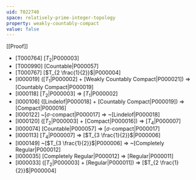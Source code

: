 ```yaml
---
uid: T022748
space: relatively-prime-integer-topology
property: weakly-countably-compact
value: false
---
```

[[Proof]]

* [T000764] [$T_2$|P000003]
* [T000990] [Countable|P000057]
* [T000767] [$T_{2 \frac{1}{2}}$|P000004]
* [I000019] ([$T_1$|P000002] + [Weakly Countably Compact|P000021]) => [Countably Compact|P000019]
* [I000118] [$T_2$|P000003] => [$T_1$|P000002]
* [I000106] ([Lindelof|P000018] + [Countably Compact|P000019]) => [Compact|P000016]
* [I000122] ~[$\sigma$-compact|P000017] => ~[Lindelof|P000018]
* [I000120] ([$T_2$|P000003] + [Compact|P000016]) => [$T_4$|P000007]
* [I000074] [Countable|P000057] => [$\sigma$-compact|P000017]
* [I000113] [$T_4$|P000007] => [$T_{3 \frac{1}{2}}$|P000006]
* [I000149] ~[$T_{3 \frac{1}{2}}$|P000006] => ~[Completely Regular|P000012]
* [I000035] [Completely Regular|P000012] => [Regular|P000011]
* [I000033] ([$T_2$|P000003] + [Regular|P000011]) => [$T_{2 \frac{1}{2}}$|P000004]

